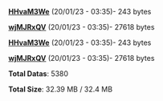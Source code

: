 [**HHvaM3We**](/data/HHvaM3We.txt) (20/01/23 - 03:35)- 243 bytes

[**wjMJRxQV**](/data/wjMJRxQV.txt) (20/01/23 - 03:35)- 27618 bytes

[**HHvaM3We**](/data/HHvaM3We.txt) (20/01/23 - 03:35)- 243 bytes

[**wjMJRxQV**](/data/wjMJRxQV.txt) (20/01/23 - 03:35)- 27618 bytes

**Total Datas**: 5380

**Total Size**: 32.39 MB / 32.4 MB